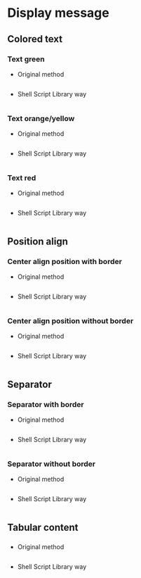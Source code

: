 # Display message

## Colored text

### Text green

- Original method

```bash
```

- Shell Script Library way

```bash
```

### Text orange/yellow

- Original method

```bash
```

- Shell Script Library way

```bash
```

### Text red

- Original method

```bash
```

- Shell Script Library way

```bash
```

## Position align

### Center align position with border

- Original method

```bash
```

- Shell Script Library way

```bash
```

### Center align position without border

- Original method

```bash
```

- Shell Script Library way

```bash
```

## Separator

### Separator with border

- Original method

```bash
```

- Shell Script Library way

```bash
```

### Separator without border

- Original method

```bash
```

- Shell Script Library way

```bash
```

## Tabular content

### 

- Original method

```bash
```

- Shell Script Library way

```bash
```

<!--
display_message_separator_complex; display_message_position_align_center_complex "Shell Script Library" ; display_message_separator_complex
-->